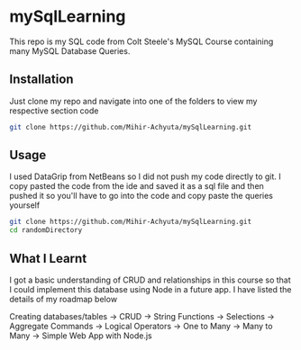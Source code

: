 # mySqlLearning

This repo is my SQL code from Colt Steele's MySQL Course containing many MySQL Database Queries.

## Installation

Just clone my repo and navigate into one of the folders to view my respective section code

```bash
git clone https://github.com/Mihir-Achyuta/mySqlLearning.git
```

## Usage

I used DataGrip from NetBeans so I did not push my code directly to git. I copy pasted the code from the ide and saved it as a sql file and then pushed it so you'll have to go into the code and copy paste the queries yourself

```bash
git clone https://github.com/Mihir-Achyuta/mySqlLearning.git
cd randomDirectory
```

## What I Learnt

I got a basic understanding of CRUD and relationships in this course so that I could implement this database using Node in a future app. I have listed the details of my roadmap below

Creating databases/tables -> CRUD -> String Functions -> Selections -> Aggregate Commands -> Logical Operators -> One to Many -> Many to Many -> Simple Web App with Node.js

